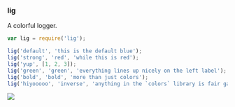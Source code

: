### lig
A colorful logger.

  ```javascript
  var lig = require('lig');

  lig('default', 'this is the default blue');
  lig('strong', 'red', 'while this is red');
  lig('yup', [1, 2, 3]);
  lig('green', 'green', 'everything lines up nicely on the left label');
  lig('bold', 'bold', 'more than just colors');
  lig('hiyooooo', 'inverse', 'anything in the `colors` library is fair game');
  ```

<img src="http://i.imgur.com/TazTGge.png"/>
